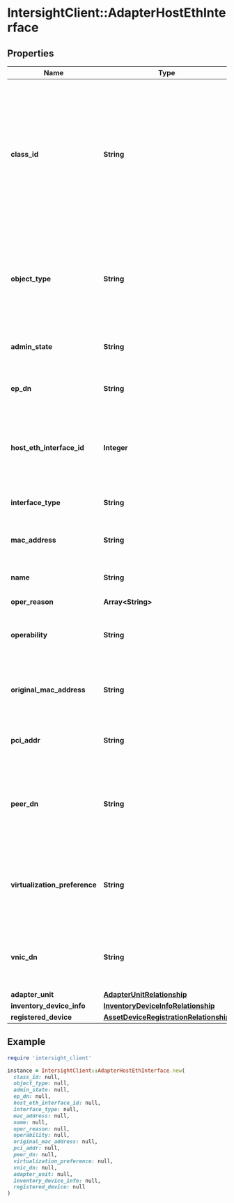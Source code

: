 # IntersightClient::AdapterHostEthInterface

## Properties

| Name | Type | Description | Notes |
| ---- | ---- | ----------- | ----- |
| **class_id** | **String** | The fully-qualified name of the instantiated, concrete type. This property is used as a discriminator to identify the type of the payload when marshaling and unmarshaling data. | [default to &#39;adapter.HostEthInterface&#39;] |
| **object_type** | **String** | The fully-qualified name of the instantiated, concrete type. The value should be the same as the &#39;ClassId&#39; property. | [default to &#39;adapter.HostEthInterface&#39;] |
| **admin_state** | **String** | Admin state of the Host Ethernet Interface. | [optional][readonly] |
| **ep_dn** | **String** | The Endpoint Config Dn of the Host Ethernet Interface. | [optional][readonly] |
| **host_eth_interface_id** | **Integer** | Unique Identifier for an Host Ethernet Interface within the adapter object. | [optional][readonly] |
| **interface_type** | **String** | Type of External Ethernet Interface. | [optional][readonly] |
| **mac_address** | **String** | Mac address of the Host Ethernet Interface. | [optional][readonly] |
| **name** | **String** | Name of Host Ethernet Interface. | [optional][readonly] |
| **oper_reason** | **Array&lt;String&gt;** |  | [optional] |
| **operability** | **String** | Operability status of Host Ethernet Channel Interface. | [optional][readonly] |
| **original_mac_address** | **String** | The factory default Mac address of the Host Ethernet Interface. | [optional][readonly] |
| **pci_addr** | **String** | The PCI address of the Host Ethernet Interface. | [optional][readonly] |
| **peer_dn** | **String** | The distinguished name of the peer endpoint connected to the Host Ethernet interface. | [optional][readonly] |
| **virtualization_preference** | **String** | Virtualization Preference of the Host Ethernet Interface indicating if virtualization is enabled or not. | [optional][readonly] |
| **vnic_dn** | **String** | The Virtual Ethernet Interface DN connected to the Host Ethernet Interface. | [optional][readonly] |
| **adapter_unit** | [**AdapterUnitRelationship**](AdapterUnitRelationship.md) |  | [optional] |
| **inventory_device_info** | [**InventoryDeviceInfoRelationship**](InventoryDeviceInfoRelationship.md) |  | [optional] |
| **registered_device** | [**AssetDeviceRegistrationRelationship**](AssetDeviceRegistrationRelationship.md) |  | [optional] |

## Example

```ruby
require 'intersight_client'

instance = IntersightClient::AdapterHostEthInterface.new(
  class_id: null,
  object_type: null,
  admin_state: null,
  ep_dn: null,
  host_eth_interface_id: null,
  interface_type: null,
  mac_address: null,
  name: null,
  oper_reason: null,
  operability: null,
  original_mac_address: null,
  pci_addr: null,
  peer_dn: null,
  virtualization_preference: null,
  vnic_dn: null,
  adapter_unit: null,
  inventory_device_info: null,
  registered_device: null
)
```

